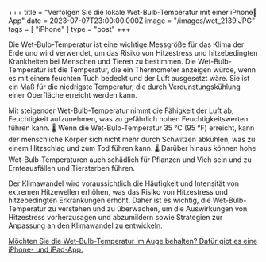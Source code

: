 +++
title = "Verfolgen Sie die lokale Wet-Bulb-Temperatur mit einer iPhone📱 App"
date = 2023-07-07T23:00:00.000Z
image = "/images/wet_2139.JPG"
tags = [ "iPhone" ]
type = "post"
+++

Die Wet-Bulb-Temperatur ist eine wichtige Messgröße für das Klima der Erde und wird verwendet, um das Risiko von Hitzestress und hitzebedingten Krankheiten bei Menschen und Tieren zu bestimmen. Die Wet-Bulb-Temperatur ist die Temperatur, die ein Thermometer anzeigen würde, wenn es mit einem feuchten Tuch bedeckt und der Luft ausgesetzt wäre. Sie ist ein Maß für die niedrigste Temperatur, die durch Verdunstungskühlung einer Oberfläche erreicht werden kann.

Mit steigender Wet-Bulb-Temperatur nimmt die Fähigkeit der Luft ab, Feuchtigkeit aufzunehmen, was zu gefährlich hohen Feuchtigkeitswerten führen kann. 🌡️ Wenn die Wet-Bulb-Temperatur 35 °C (95 °F) erreicht, kann der menschliche Körper sich nicht mehr durch Schwitzen abkühlen, was zu einem Hitzschlag und zum Tod führen kann. 🌡️ Darüber hinaus können hohe Wet-Bulb-Temperaturen auch schädlich für Pflanzen und Vieh sein und zu Ernteausfällen und Tiersterben führen.

Der Klimawandel wird voraussichtlich die Häufigkeit und Intensität von extremen Hitzewellen erhöhen, was das Risiko von Hitzestress und hitzebedingten Erkrankungen erhöht. Daher ist es wichtig, die Wet-Bulb-Temperatur zu verstehen und zu überwachen, um die Auswirkungen von Hitzestress vorherzusagen und abzumildern sowie Strategien zur Anpassung an den Klimawandel zu entwickeln.

[Möchten Sie die Wet-Bulb-Temperatur im Auge behalten?
Dafür gibt es eine iPhone- und iPad-App.](https://climacam.com "Weather & Climate Tracker")
